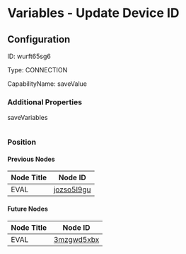 # Variables - Update Device ID
## Configuration
ID:  wurft65sg6

Type: CONNECTION 

CapabilityName: saveValue






### Additional Properties
saveVariables
```
```





### Position

#### Previous Nodes
| Node Title | Node ID |
| :------------- | ------------ |
| EVAL | [jozso5l9gu](./jozso5l9gu.md) | 
 
 #### Future Nodes
| Node Title | Node ID |
| :------------- | ------------ |
| EVAL |[3mzgwd5xbx](./3mzgwd5xbx.md) | 